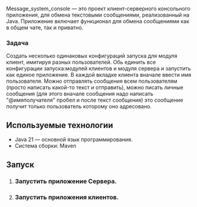 Message_system_console — это проект клиент-серверного консольного приложения, для обмена текстовыми сообщениями,
реализованный на Java. Приложение включает функционал для обмена сообщениями как в общем чате, так и приватно.
### Задача
Создать несколько одинаковых конфигураций запуска для модуля клиент, имитируя разных пользователей. Обь единить
все конфигурации запуска:модулей клиентов и модуля сервера и запустить как единое приложение. В каждой вкладке
клиента вначале ввести имя пользователя. Можно отправлять сообщения всем пользователям (просто написать какой-то
текст и отправить), можно писать личные сообщения (для этого вначале сообщения надо написать "@имяполучателя" пробел
и после текст сообщения) это сообщение получит только пользователь которому оно адресовано.
## Используемые технологии
* Java 21 — основной язык программирования.
* Система сборки: Maven
## Запуск
1. ### Запустить приложение Сервера.
2. ### Запустить приложения клиентов.

   

